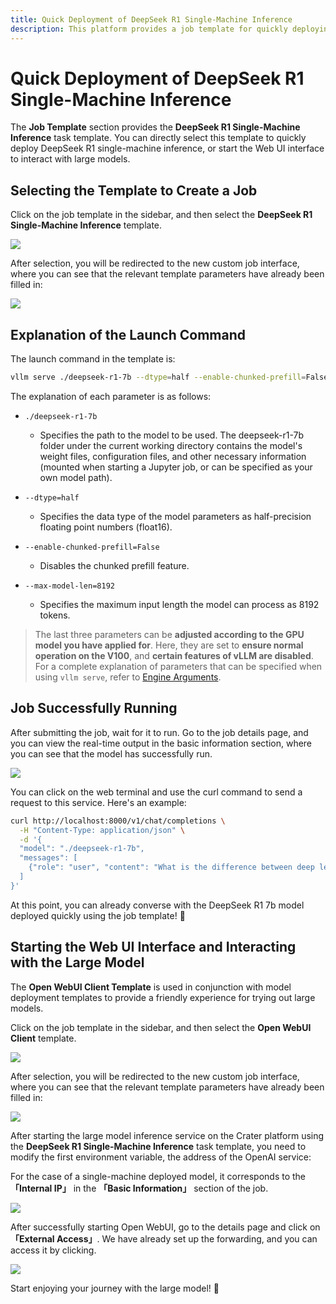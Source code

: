 ```yaml
---
title: Quick Deployment of DeepSeek R1 Single-Machine Inference
description: This platform provides a job template for quickly deploying DeepSeek R1 single-machine inference. You can directly use it to create single-machine tasks and quickly deploy your own DeepSeek, or start the Web UI interface to interact with large models.
---
```


# Quick Deployment of DeepSeek R1 Single-Machine Inference

The **Job Template** section provides the **DeepSeek R1 Single-Machine Inference** task template. You can directly select this template to quickly deploy DeepSeek R1 single-machine inference, or start the Web UI interface to interact with large models.

## Selecting the Template to Create a Job

Click on the job template in the sidebar, and then select the **DeepSeek R1 Single-Machine Inference** template.

![](./img/sin-deepseek-7b/sin-temp.webp)

After selection, you will be redirected to the new custom job interface, where you can see that the relevant template parameters have already been filled in:

![](./img/sin-deepseek-7b/sin-submit.webp)

## Explanation of the Launch Command

The launch command in the template is:

```bash
vllm serve ./deepseek-r1-7b --dtype=half --enable-chunked-prefill=False --max-model-len=8192
```

The explanation of each parameter is as follows:

- `./deepseek-r1-7b`

  - Specifies the path to the model to be used. The deepseek-r1-7b folder under the current working directory contains the model's weight files, configuration files, and other necessary information (mounted when starting a Jupyter job, or can be specified as your own model path).

- `--dtype=half`

  - Specifies the data type of the model parameters as half-precision floating point numbers (float16).

- `--enable-chunked-prefill=False`

  - Disables the chunked prefill feature.

- `--max-model-len=8192`

  - Specifies the maximum input length the model can process as 8192 tokens.

> The last three parameters can be **adjusted according to the GPU model you have applied for**. Here, they are set to **ensure normal operation on the V100**, and **certain features of vLLM are disabled**.
> For a complete explanation of parameters that can be specified when using `vllm serve`, refer to [Engine Arguments](https://docs.vllm.ai/en/latest/serving/engine_args.html).

## Job Successfully Running

After submitting the job, wait for it to run. Go to the job details page, and you can view the real-time output in the basic information section, where you can see that the model has successfully run.

![](./img/sin-deepseek-7b/sin-detail.webp)

You can click on the web terminal and use the curl command to send a request to this service. Here's an example:

```bash
curl http://localhost:8000/v1/chat/completions \
  -H "Content-Type: application/json" \
  -d '{
  "model": "./deepseek-r1-7b",
  "messages": [
    {"role": "user", "content": "What is the difference between deep learning and machine learning in artificial intelligence?"}
  ]
}'
```

At this point, you can already converse with the DeepSeek R1 7b model deployed quickly using the job template! 🥳

## Starting the Web UI Interface and Interacting with the Large Model

The **Open WebUI Client Template** is used in conjunction with model deployment templates to provide a friendly experience for trying out large models.

Click on the job template in the sidebar, and then select the **Open WebUI Client** template.

![](./img/sin-deepseek-7b/openweb-temp.webp)

After selection, you will be redirected to the new custom job interface, where you can see that the relevant template parameters have already been filled in:

![](./img/sin-deepseek-7b/openweb-submit.webp)

After starting the large model inference service on the Crater platform using the **DeepSeek R1 Single-Machine Inference** task template, you need to modify the first environment variable, the address of the OpenAI service:

For the case of a single-machine deployed model, it corresponds to the **「Internal IP」** in the **「Basic Information」** section of the job.

![](./img/sin-deepseek-7b/sin-ip.webp)

After successfully starting Open WebUI, go to the details page and click on **「External Access」**. We have already set up the forwarding, and you can access it by clicking.

![](./img/sin-deepseek-7b/openweb-fw.webp)

Start enjoying your journey with the large model! 🥳